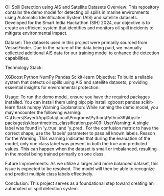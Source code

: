 Oil Spill Detection using AIS and Satellite Datasets
Overview:
This repository contains the demo model for detecting oil spills in marine environments using Automatic Identification System (AIS) and satellite datasets. Developed for the Smart India Hackathon (SIH) 2024, our objective is to create an efficient system that identifies and monitors oil spill incidents to mitigate environmental impact.

Dataset:
The datasets used in this project were primarily sourced from VesselFinder. Due to the nature of the data being paid, we manually collected additional AIS data for our training model to enhance the detection capabilities.

Technology Stack:

XGBoost
Python
NumPy
Pandas
Scikit-learn
Objective: To build a reliable system that detects oil spills using AIS and satellite datasets, providing essential insights for environmental protection.

Usage:
To run the demo model, ensure you have the required packages installed. You can install them using pip:
pip install xgboost pandas scikit-learn flask numpy
Warning Explanation:
While running the demo model, you may encounter the following warning:
C:\Users\Sayed\AppData\Local\Programs\Python\Python39\lib\site-packages\sklearn\metrics\_classification.py:409: UserWarning: A single label was found in 'y_true' and 'y_pred'. For the confusion matrix to have the correct shape, use the 'labels' parameter to pass all known labels.
Reason for the Warning:
This warning indicates that during the evaluation of the model, only one class label was present in both the true and predicted values. This can happen when the dataset is small or imbalanced, resulting in the model being trained primarily on one class.

Future Improvements:
As we utilize a larger and more balanced dataset, this issue is expected to be resolved. The model will then be able to recognize and predict multiple class labels effectively.

Conclusion:
This project serves as a foundational step toward creating an automated oil spill detection system.
